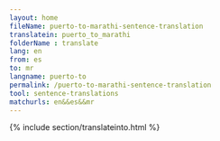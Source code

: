 ```yaml
---
layout: home
fileName: puerto-to-marathi-sentence-translation
translatein: puerto_to_marathi
folderName : translate
lang: en
from: es
to: mr
langname: puerto-to
permalink: /puerto-to-marathi-sentence-translation
tool: sentence-translations
matchurls: en&&es&&mr
---
```

{% include section/translateinto.html %}
